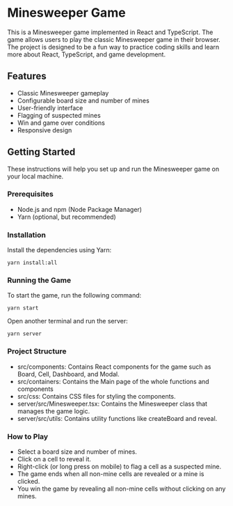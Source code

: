 # Minesweeper Game

This is a Minesweeper game implemented in React and TypeScript. The game allows users to play the classic Minesweeper game in their browser. The project is designed to be a fun way to practice coding skills and learn more about React, TypeScript, and game development.

## Features

- Classic Minesweeper gameplay
- Configurable board size and number of mines
- User-friendly interface
- Flagging of suspected mines
- Win and game over conditions
- Responsive design

## Getting Started

These instructions will help you set up and run the Minesweeper game on your local machine.

### Prerequisites

- Node.js and npm (Node Package Manager)
- Yarn (optional, but recommended)

### Installation

Install the dependencies using Yarn:

```
yarn install:all
```

### Running the Game

To start the game, run the following command:

```
yarn start
```
Open another terminal and run the server:

```
yarn server
```

### Project Structure

- src/components: Contains React components for the game such as Board, Cell, Dashboard, and Modal.
- src/containers: Contains the Main page of the whole functions and components
- src/css: Contains CSS files for styling the components.
- server/src/Minesweeper.tsx: Contains the Minesweeper class that manages the game logic.
- server/src/utils: Contains utility functions like createBoard and reveal.

### How to Play
- Select a board size and number of mines.
- Click on a cell to reveal it.
- Right-click (or long press on mobile) to flag a cell as a suspected mine.
- The game ends when all non-mine cells are revealed or a mine is clicked.
- You win the game by revealing all non-mine cells without clicking on any mines.

